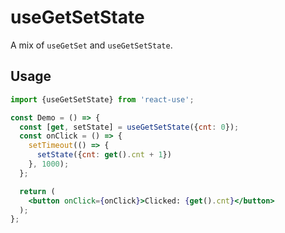 # useGetSetState

A mix of `useGetSet` and `useGetSetState`.


## Usage

```jsx
import {useGetSetState} from 'react-use';

const Demo = () => {
  const [get, setState] = useGetSetState({cnt: 0});
  const onClick = () => {
    setTimeout(() => {
      setState({cnt: get().cnt + 1})
    }, 1000);
  };

  return (
    <button onClick={onClick}>Clicked: {get().cnt}</button>
  );
};
```
